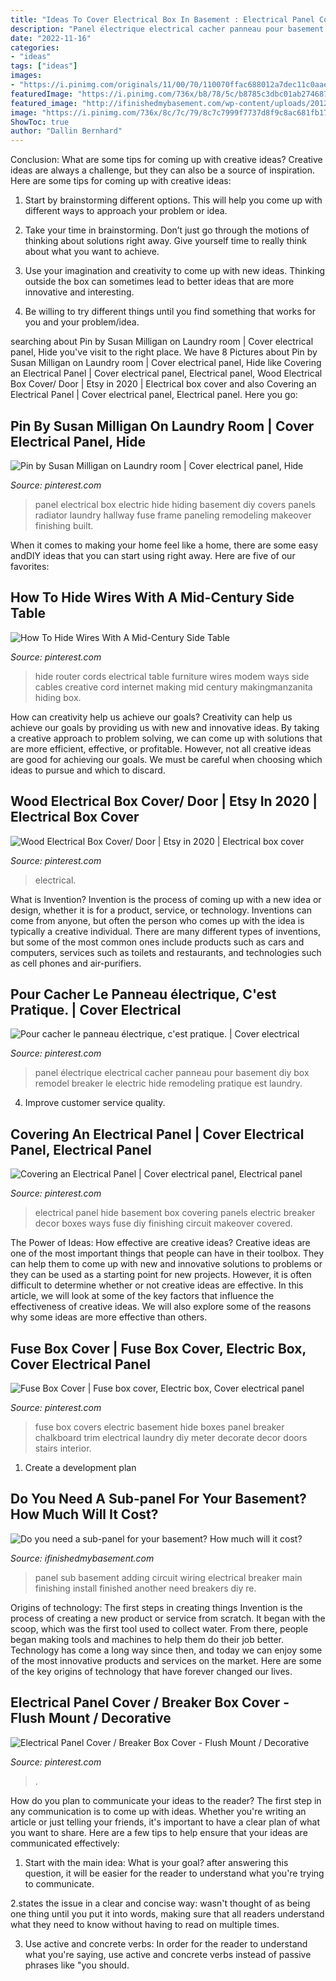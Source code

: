 ```yaml
---
title: "Ideas To Cover Electrical Box In Basement : Electrical Panel Cover / Breaker Box Cover"
description: "Panel électrique electrical cacher panneau pour basement diy box remodel breaker le electric hide remodeling pratique est laundry"
date: "2022-11-16"
categories:
- "ideas"
tags: ["ideas"]
images:
- "https://i.pinimg.com/originals/11/00/70/110070ffac688012a7dec11c0aaea3ac.jpg"
featuredImage: "https://i.pinimg.com/736x/b8/78/5c/b8785c3dbc01ab274687b1779fc5f668--how-to-hide-electrical-cords-electrical-cord-covers.jpg?b=t"
featured_image: "http://ifinishedmybasement.com/wp-content/uploads/2012/12/sub-panel-for-finishing-a-basement.jpg"
image: "https://i.pinimg.com/736x/8c/7c/79/8c7c7999f7737d8f9c8ac681fb174089--basement-stairs-basement-ideas.jpg"
ShowToc: true
author: "Dallin Bernhard"
---
```



Conclusion: What are some tips for coming up with creative ideas?
Creative ideas are always a challenge, but they can also be a source of inspiration. Here are some tips for coming up with creative ideas:
1. Start by brainstorming different options. This will help you come up with different ways to approach your problem or idea.

2. Take your time in brainstorming. Don’t just go through the motions of thinking about solutions right away. Give yourself time to really think about what you want to achieve.

3. Use your imagination and creativity to come up with new ideas. Thinking outside the box can sometimes lead to better ideas that are more innovative and interesting.

4. Be willing to try different things until you find something that works for you and your problem/idea.

	

		
searching about Pin by Susan Milligan on Laundry room | Cover electrical panel, Hide you've visit to the right place. We have 8 Pictures about Pin by Susan Milligan on Laundry room | Cover electrical panel, Hide like Covering an Electrical Panel | Cover electrical panel, Electrical panel, Wood Electrical Box Cover/ Door | Etsy in 2020 | Electrical box cover and also Covering an Electrical Panel | Cover electrical panel, Electrical panel. Here you go:
		
    
## Pin By Susan Milligan On Laundry Room | Cover Electrical Panel, Hide

<img loading=lazy src="https://i.pinimg.com/originals/44/29/59/44295912556f3e9fc8e7697ce3346969.jpg" onerror="this.onerror=null;this.src='https://tse3.mm.bing.net/th?id=OIP.rZqCv70D1bWA1MzAwrqa3QHaJ4&amp;pid=15.1';" alt="Pin by Susan Milligan on Laundry room | Cover electrical panel, Hide">

_Source: pinterest.com_

>panel electrical box electric hide hiding basement diy covers panels radiator laundry hallway fuse frame paneling remodeling makeover finishing built. 

	

When it comes to making your home feel like a home, there are some easy andDIY ideas that you can start using right away. Here are five of our favorites: 

    
## How To Hide Wires With A Mid-Century Side Table

<img loading=lazy src="https://i.pinimg.com/736x/b8/78/5c/b8785c3dbc01ab274687b1779fc5f668--how-to-hide-electrical-cords-electrical-cord-covers.jpg?b=t" onerror="this.onerror=null;this.src='https://tse4.mm.bing.net/th?id=OIP.QqSkXgWDMaAN5lIDTIKsUQHaLH&amp;pid=15.1';" alt="How To Hide Wires With A Mid-Century Side Table">

_Source: pinterest.com_

>hide router cords electrical table furniture wires modem ways side cables creative cord internet making mid century makingmanzanita hiding box. 

	

How can creativity help us achieve our goals?
Creativity can help us achieve our goals by providing us with new and innovative ideas. By taking a creative approach to problem solving, we can come up with solutions that are more efficient, effective, or profitable. However, not all creative ideas are good for achieving our goals. We must be careful when choosing which ideas to pursue and which to discard.

    
## Wood Electrical Box Cover/ Door | Etsy In 2020 | Electrical Box Cover

<img loading=lazy src="https://i.pinimg.com/originals/97/48/53/97485344779e4e9ad3fa1b7588288799.jpg" onerror="this.onerror=null;this.src='https://tse2.mm.bing.net/th?id=OIP.MR1Up2hhqwwwVdg3AMO9SwHaNL&amp;pid=15.1';" alt="Wood Electrical Box Cover/ Door | Etsy in 2020 | Electrical box cover">

_Source: pinterest.com_

>electrical. 

	

What is Invention?
Invention is the process of coming up with a new idea or design, whether it is for a product, service, or technology. Inventions can come from anyone, but often the person who comes up with the idea is typically a creative individual. There are many different types of inventions, but some of the most common ones include products such as cars and computers, services such as toilets and restaurants, and technologies such as cell phones and air-purifiers.

    
## Pour Cacher Le Panneau électrique, C&#039;est Pratique. | Cover Electrical

<img loading=lazy src="https://i.pinimg.com/originals/65/b7/60/65b760b8602103686f9cac456acee6d6.jpg" onerror="this.onerror=null;this.src='https://tse1.mm.bing.net/th?id=OIP.RNW9dLLLlvoVHWwua4xr6QHaJ4&amp;pid=15.1';" alt="Pour cacher le panneau électrique, c&#039;est pratique. | Cover electrical">

_Source: pinterest.com_

>panel électrique electrical cacher panneau pour basement diy box remodel breaker le electric hide remodeling pratique est laundry. 

	

4. Improve customer service quality.

    
## Covering An Electrical Panel | Cover Electrical Panel, Electrical Panel

<img loading=lazy src="https://i.pinimg.com/originals/11/00/70/110070ffac688012a7dec11c0aaea3ac.jpg" onerror="this.onerror=null;this.src='https://tse1.mm.bing.net/th?id=OIP.asUY-cKzFCS6spbG9TO5JQHaJ4&amp;pid=15.1';" alt="Covering an Electrical Panel | Cover electrical panel, Electrical panel">

_Source: pinterest.com_

>electrical panel hide basement box covering panels electric breaker decor boxes ways fuse diy finishing circuit makeover covered. 

	

The Power of Ideas: How effective are creative ideas?
Creative ideas are one of the most important things that people can have in their toolbox. They can help them to come up with new and innovative solutions to problems or they can be used as a starting point for new projects. However, it is often difficult to determine whether or not creative ideas are effective. In this article, we will look at some of the key factors that influence the effectiveness of creative ideas. We will also explore some of the reasons why some ideas are more effective than others.

    
## Fuse Box Cover | Fuse Box Cover, Electric Box, Cover Electrical Panel

<img loading=lazy src="https://i.pinimg.com/736x/8c/7c/79/8c7c7999f7737d8f9c8ac681fb174089--basement-stairs-basement-ideas.jpg" onerror="this.onerror=null;this.src='https://tse2.mm.bing.net/th?id=OIP.v_f7-R0dS-e3pOKSmpnE-wHaJ4&amp;pid=15.1';" alt="Fuse Box Cover | Fuse box cover, Electric box, Cover electrical panel">

_Source: pinterest.com_

>fuse box covers electric basement hide boxes panel breaker chalkboard trim electrical laundry diy meter decorate decor doors stairs interior. 

	

1. Create a development plan 

    
## Do You Need A Sub-panel For Your Basement? How Much Will It Cost?

<img loading=lazy src="http://ifinishedmybasement.com/wp-content/uploads/2012/12/sub-panel-for-finishing-a-basement.jpg" onerror="this.onerror=null;this.src='https://tse3.mm.bing.net/th?id=OIP.co-DbXOAF6i5tI3iirVp3wAAAA&amp;pid=15.1';" alt="Do you need a sub-panel for your basement? How much will it cost?">

_Source: ifinishedmybasement.com_

>panel sub basement adding circuit wiring electrical breaker main finishing install finished another need breakers diy re. 

	

Origins of technology: The first steps in creating things
Invention is the process of creating a new product or service from scratch. It began with the scoop, which was the first tool used to collect water. From there, people began making tools and machines to help them do their job better. Technology has come a long way since then, and today we can enjoy some of the most innovative products and services on the market. Here are some of the key origins of technology that have forever changed our lives.

    
## Electrical Panel Cover / Breaker Box Cover - Flush Mount / Decorative

<img loading=lazy src="https://i.pinimg.com/736x/3a/8b/3d/3a8b3d0978749db5fa1e667d7f413ea3.jpg" onerror="this.onerror=null;this.src='https://tse1.mm.bing.net/th?id=OIP.nHzOKTCCnigANvu9KnOPxwHaLo&amp;pid=15.1';" alt="Electrical Panel Cover / Breaker Box Cover - Flush Mount / Decorative">

_Source: pinterest.com_

>. 

	

How do you plan to communicate your ideas to the reader?
The first step in any communication is to come up with ideas. Whether you're writing an article or just telling your friends, it's important to have a clear plan of what you want to share. Here are a few tips to help ensure that your ideas are communicated effectively:
1. Start with the main idea: What is your goal? after answering this question, it will be easier for the reader to understand what you're trying to communicate.

2.states the issue in a clear and concise way: wasn't thought of as being one thing until you put it into words, making sure that all readers understand what they need to know without having to read on multiple times.

3. Use active and concrete verbs: In order for the reader to understand what you're saying, use active and concrete verbs instead of passive phrases like "you should.

